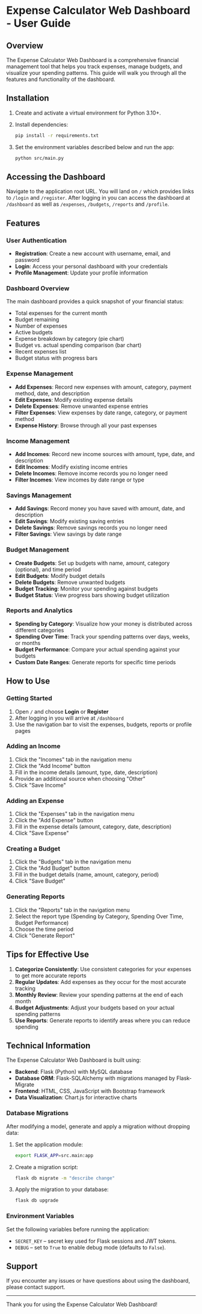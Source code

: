 # Expense Calculator Web Dashboard - User Guide

## Overview

The Expense Calculator Web Dashboard is a comprehensive financial management tool that helps you track expenses, manage budgets, and visualize your spending patterns. This guide will walk you through all the features and functionality of the dashboard.

## Installation
1. Create and activate a virtual environment for Python 3.10+.

2. Install dependencies:
   ```bash
   pip install -r requirements.txt
   ```
3. Set the environment variables described below and run the app:
   ```bash
   python src/main.py

   ```


## Accessing the Dashboard

Navigate to the application root URL. You will land on `/` which provides links to
`/login` and `/register`. After logging in you can access the dashboard at
`/dashboard` as well as `/expenses`, `/budgets`, `/reports` and `/profile`.

## Features

### User Authentication
- **Registration**: Create a new account with username, email, and password
- **Login**: Access your personal dashboard with your credentials
- **Profile Management**: Update your profile information

### Dashboard Overview
The main dashboard provides a quick snapshot of your financial status:
- Total expenses for the current month
- Budget remaining
- Number of expenses
- Active budgets
- Expense breakdown by category (pie chart)
- Budget vs. actual spending comparison (bar chart)
- Recent expenses list
- Budget status with progress bars

### Expense Management
- **Add Expenses**: Record new expenses with amount, category, payment method, date, and description
- **Edit Expenses**: Modify existing expense details
- **Delete Expenses**: Remove unwanted expense entries
- **Filter Expenses**: View expenses by date range, category, or payment method
- **Expense History**: Browse through all your past expenses

### Income Management
- **Add Incomes**: Record new income sources with amount, type, date, and description
- **Edit Incomes**: Modify existing income entries
- **Delete Incomes**: Remove income records you no longer need
- **Filter Incomes**: View incomes by date range or type

### Savings Management
- **Add Savings**: Record money you have saved with amount, date, and description
- **Edit Savings**: Modify existing saving entries
- **Delete Savings**: Remove savings records you no longer need
- **Filter Savings**: View savings by date range

### Budget Management
- **Create Budgets**: Set up budgets with name, amount, category (optional), and time period
- **Edit Budgets**: Modify budget details
- **Delete Budgets**: Remove unwanted budgets
- **Budget Tracking**: Monitor your spending against budgets
- **Budget Status**: View progress bars showing budget utilization

### Reports and Analytics
- **Spending by Category**: Visualize how your money is distributed across different categories
- **Spending Over Time**: Track your spending patterns over days, weeks, or months
- **Budget Performance**: Compare your actual spending against your budgets
- **Custom Date Ranges**: Generate reports for specific time periods

## How to Use

### Getting Started
1. Open `/` and choose **Login** or **Register**
2. After logging in you will arrive at `/dashboard`
3. Use the navigation bar to visit the expenses, budgets, reports or profile pages

### Adding an Income
1. Click the "Incomes" tab in the navigation menu
2. Click the "Add Income" button
3. Fill in the income details (amount, type, date, description)
4. Provide an additional source when choosing "Other"
5. Click "Save Income"

### Adding an Expense
1. Click the "Expenses" tab in the navigation menu
2. Click the "Add Expense" button
3. Fill in the expense details (amount, category, date, description)
4. Click "Save Expense"

### Creating a Budget
1. Click the "Budgets" tab in the navigation menu
2. Click the "Add Budget" button
3. Fill in the budget details (name, amount, category, period)
4. Click "Save Budget"

### Generating Reports
1. Click the "Reports" tab in the navigation menu
2. Select the report type (Spending by Category, Spending Over Time, Budget Performance)
3. Choose the time period
4. Click "Generate Report"

## Tips for Effective Use

1. **Categorize Consistently**: Use consistent categories for your expenses to get more accurate reports
2. **Regular Updates**: Add expenses as they occur for the most accurate tracking
3. **Monthly Review**: Review your spending patterns at the end of each month
4. **Budget Adjustments**: Adjust your budgets based on your actual spending patterns
5. **Use Reports**: Generate reports to identify areas where you can reduce spending

## Technical Information

The Expense Calculator Web Dashboard is built using:
- **Backend**: Flask (Python) with MySQL database
- **Database ORM**: Flask-SQLAlchemy with migrations managed by Flask-Migrate
- **Frontend**: HTML, CSS, JavaScript with Bootstrap framework
- **Data Visualization**: Chart.js for interactive charts

### Database Migrations
After modifying a model, generate and apply a migration without dropping data:
1. Set the application module:
   ```bash
   export FLASK_APP=src.main:app
   ```
2. Create a migration script:
   ```bash
   flask db migrate -m "describe change"
   ```
3. Apply the migration to your database:
   ```bash
   flask db upgrade
   ```

### Environment Variables

Set the following variables before running the application:

- `SECRET_KEY` – secret key used for Flask sessions and JWT tokens.
- `DEBUG` – set to `True` to enable debug mode (defaults to `False`).

## Support

If you encounter any issues or have questions about using the dashboard, please contact support.

---

Thank you for using the Expense Calculator Web Dashboard!
